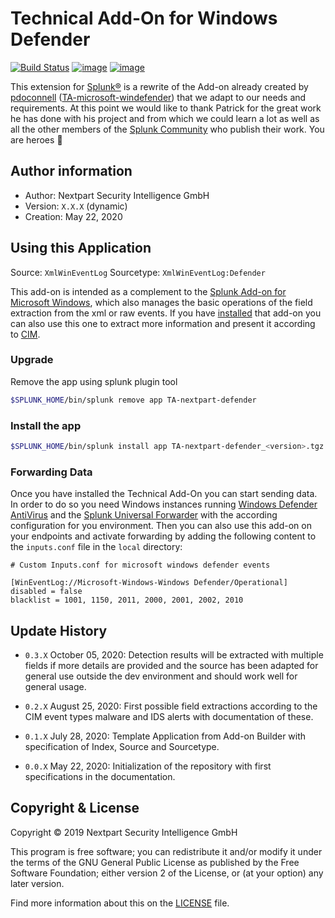 
# Technical Add-On for Windows Defender

[![Build Status](https://dev.azure.com/NEXTPART/Splunksters/_apis/build/status/TA-nextpart-defender?branchName=master)](https://dev.azure.com/NEXTPART/Splunksters/_build/latest?definitionId=55&branchName=master) [![image](https://img.shields.io/badge/Maintained%20in-Azure%20DevOps-1f425f.svg?logo=Azure%20DevOps)](https://dev.azure.com/NEXTPART/Splunksters) [![image](https://img.shields.io/badge/Contact-NEXTPART-1abc9c.svg)](mailto:info@nextpart.io)

This extension for [Splunk®](https://www.splunk.com/) is a rewrite of the Add-on already created by [pdoconnell](https://github.com/pdoconnell) ([TA-microsoft-windefender](https://github.com/pdoconnell/TA-microsoft-windefender)) that we adapt to our needs and requirements.
At this point we would like to thank Patrick for the great work he has done with his project and from which we could learn a lot as well as all the other members of the [Splunk Community](https://community.splunk.com/t5/Community/ct-p/en-us) who publish their work. You are heroes :clap:

## Author information

- Author: Nextpart Security Intelligence GmbH
- Version: ``X.X.X`` (dynamic)
- Creation: May 22, 2020

## Using this Application

Source: ``XmlWinEventLog``
Sourcetype: ``XmlWinEventLog:Defender``

This add-on is intended as a complement to the [Splunk Add-on for Microsoft Windows](https://splunkbase.splunk.com/app/742/), which also manages the basic operations of the field extraction from the xml or raw events. If you have [installed](https://docs.splunk.com/Documentation/WindowsAddOn/latest/User/Install) that add-on you can also use this one to extract more information and present it according to [CIM](https://docs.splunk.com/Documentation/CIM/latest/User/Overview).

### Upgrade

Remove the app using splunk plugin tool

```bash
$SPLUNK_HOME/bin/splunk remove app TA-nextpart-defender
```

### Install the app

```bash
$SPLUNK_HOME/bin/splunk install app TA-nextpart-defender_<version>.tgz
```

### Forwarding Data

Once you have installed the Technical Add-On you can start sending data. In order to do so you need Windows instances running [Windows Defender AntiVirus](https://docs.microsoft.com/en-gb/windows/security/threat-protection/microsoft-defender-antivirus/microsoft-defender-antivirus-in-windows-10) and the [Splunk Universal Forwarder](https://www.splunk.com/en_us/download/universal-forwarder.html) with the according configuration for you environment. Then you can also use this add-on on your endpoints and activate forwarding by adding the following content to the ``inputs.conf`` file in the ``local`` directory:

```
# Custom Inputs.conf for microsoft windows defender events

[WinEventLog://Microsoft-Windows-Windows Defender/Operational]
disabled = false
blacklist = 1001, 1150, 2011, 2000, 2001, 2002, 2010
```



## Update History

* ``0.3.X`` October 05, 2020: 
    Detection results will be extracted with multiple fields if more details are provided and the source has been adapted for general use outside the dev environment and should work well for general usage.

* ``0.2.X`` August 25, 2020:
    First possible field extractions according to the CIM event types malware and IDS alerts with documentation of these.

* ``0.1.X`` July 28, 2020:
    Template Application from Add-on Builder with specification of Index, Source and Sourcetype.

* ``0.0.X`` May 22, 2020:
    Initialization of the repository with first specifications in the documentation.

## Copyright & License

Copyright © 2019 Nextpart Security Intelligence GmbH

This program is free software; you can redistribute it and/or modify it under the terms of the GNU General Public License as published by the Free Software Foundation; either version 2 of the License, or (at your option) any later version.

Find more information about this on the [LICENSE](./LICENSE) file.
